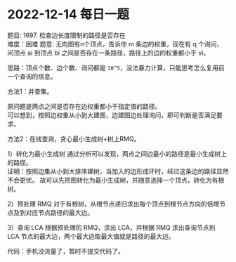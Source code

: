# 2022-12-14 每日一题


题目: 1697. 检查边长度限制的路径是否存在  
难度：困难
题意: 无向图有n个顶点，告诉你 m 条边的权重，现在有 q 个询问，问顶点 ai 到顶点 bi 之间是否存在一条路径，路径上的边的权重都小于 vi。  


思路：顶点个数、边个数、询问都是 `10^5`，没法暴力计算，只能思考怎么复用前一个查询的信息。  


方法1：并查集。  


原问题是两点之间是否存在边权重都小于指定值的路径。  
可以想到，按照边权重从小到大建图，边建图边处理询问，即可判断是否满足要求。  


方法2：在线查询，贪心最小生成树+树上RMQ。  


1）转化为最小生成树
通过分析可以发现，两点之间边最小的路径是最小生成树上的路径。  
证明：按照边集从小到大排序建树，当加入的边形成环时，经过这条边的路径显然不会更优。
故可以先把图转化为最小生成树，并随意选择一个顶点，转化为有根树。  


2）预处理 RMQ
对于有根树，从根节点递归求出每个顶点到根节点方向的倍增节点及到对应节点路径的最大边。  


3）查询 LCA
根据预处理的 RMQ，求出 LCA，并根据 RMQ 求出查询节点到 LCA 节点的最大边，两个最大边取最大值就是路径的最大边。  


代码：手机没流量了，暂时不提交代码了。